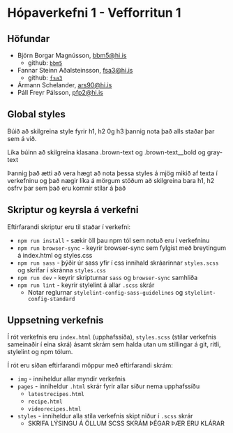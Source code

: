 # Hópaverkefni 1 - Vefforritun 1

## Höfundar

* Björn Borgar Magnússon, [bbm5@hi.is](mailto:bbm5@hi.is)
  * github: [`bbm5`](https://github.com/BearPays)
* Fannar Steinn Aðalsteinsson, [fsa3@hi.is](mailto:fsa3@hi.is)
  * github: [`fsa3`](https://github.com/fsa3)
* Ármann Schelander, [ars90@hi.is](mailto:ars90@hi.is)
* Páll Freyr Pálsson, [pfp2@hi.is](mailto:pfp2@hi.is)

## Global styles

Búið að skilgreina style fyrir h1, h2 0g h3 þannig nota það alls staðar þar sem á við.

Líka búinn að skilgreina klasana .brown-text og .brown-text__bold og gray-text

Þannig það ætti að vera hægt að nota þessa styles á mjög mikið af texta í verkefninu og það nægir líka á mörgum stöðum að skilgreina bara h1, h2 osfrv þar sem það eru komnir stílar á það

## Skriptur og keyrsla á verkefni

Eftirfarandi skriptur eru til staðar í verkefni: 

* `npm run install` - sækir öll þau npm tól sem notuð eru í verkefninu
* `npm run browser-sync` - keyrir browser-sync sem fylgist með breytingum á index.html og styles.css
* `npm run sass` - þýðir úr sass yfir í css innihald skráarinnar `styles.scss` og skrifar í skránna `styles.css`
* `npm run dev` - keyrir skripturnar `sass` og `browser-sync` samhliða
* `npm run lint` - keyrir stylelint á allar `.scss` skrár
  * Notar reglurnar `stylelint-config-sass-guidelines` og `stylelint-config-standard`

## Uppsetning verkefnis

Í rót verkefnis eru `index.html` (upphafssíða), `styles.scss` (stílar verkefnis sameinaðir í eina skrá) ásamt skrám sem halda utan um stillingar á git, ritli, stylelint og npm tólum.

Í rót eru síðan eftirfarandi möppur með eftirfarandi skrám:

* `img` - inniheldur allar myndir verkefnis
* `pages` - inniheldur `.html` skrár fyrir allar síður nema upphafssíðu
  * `latestrecipes.html`
  * `recipe.html`
  * `videorecipes.html`
* `styles` - inniheldur alla stíla verkefnis skipt niður í `.scss` skrár
  * SKRIFA LÝSINGU Á ÖLLUM SCSS SKRÁM ÞÉGAR ÞÆR ERU KLÁRAR
